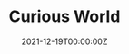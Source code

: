 ---
title: "Curious World"  # Add a page title.
summary: "Learn to Grow !"  # Add a page description.
date: "2021-12-19T00:00:00Z"  # Add today's date.
type: "widget_page"  # Page type is a Widget Page
---